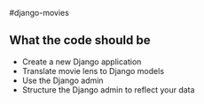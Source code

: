 #django-movies

## What the code should be
- Create a new Django application
- Translate movie lens to Django models
- Use the Django admin
- Structure the Django admin to reflect your data
